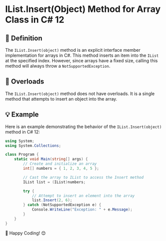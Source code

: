 ﻿# IList.Insert(Object) Method for Array Class in C# 12

## 📖 Definition
The `IList.Insert(object)` method is an explicit interface member implementation for arrays in C#. This method inserts an item into the `IList` at the specified index. However, since arrays have a fixed size, calling this method will always throw a `NotSupportedException`.

## 🔄 Overloads
The `IList.Insert(object)` method does not have overloads. It is a single method that attempts to insert an object into the array.

## 💡 Example
Here is an example demonstrating the behavior of the `IList.Insert(object)` method in C# 12:

```csharp
using System;
using System.Collections;

class Program {
    static void Main(string[] args) {
        // Create and initialize an array
        int[] numbers = { 1, 2, 3, 4, 5 };

        // Cast the array to IList to access the Insert method
        IList list = (IList)numbers;

        try {
            // Attempt to insert an element into the array
            list.Insert(2, 6);
        } catch (NotSupportedException e) {
            Console.WriteLine("Exception: " + e.Message);
        }
    }
}
```

🎉 Happy Coding! 😊